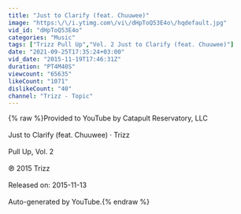 ```yaml
---
title: "Just to Clarify (feat. Chuuwee)"
image: "https:\/\/i.ytimg.com\/vi\/dHpToQ53E4o\/hqdefault.jpg"
vid_id: "dHpToQ53E4o"
categories: "Music"
tags: ["Trizz Pull Up","Vol. 2 Just to Clarify (feat. Chuuwee)"]
date: "2021-09-25T17:35:24+03:00"
vid_date: "2015-11-19T17:46:31Z"
duration: "PT4M40S"
viewcount: "65635"
likeCount: "1071"
dislikeCount: "40"
channel: "Trizz - Topic"
---
```

{% raw %}Provided to YouTube by Catapult Reservatory, LLC<br /><br />Just to Clarify (feat. Chuuwee) · Trizz<br /><br />Pull Up, Vol. 2<br /><br />℗ 2015 Trizz<br /><br />Released on: 2015-11-13<br /><br />Auto-generated by YouTube.{% endraw %}
